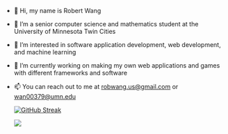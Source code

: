 - 👋 Hi, my name is Robert Wang
- 🔭 I’m a senior computer science and mathematics student at the University of Minnesota Twin Cities
- 👀 I’m interested in software application development, web development, and machine learning
- 🌱 I’m currently working on making my own web applications and games with different frameworks and software
- 📫 You can reach out to me at robwang.us@gmail.com or wan00379@umn.edu



	<!--![My GitHub stats](https://github-readme-stats.vercel.app/api?username=RWang-Dev&show_icons=true&theme=radical)--->
	[![GitHub Streak](https://streak-stats.demolab.com/?user=RWang-Dev&theme=dark)](https://git.io/streak-stats)

	<img src="https://github-readme-stats.vercel.app/api/wakatime?username=RWang&theme=radical&layout=compact">
 	

<!---
RWang03/RWang03 is a ✨ special ✨ repository because its `README.md` (this file) appears on your GitHub profile.
You can click the Preview link to take a look at your changes.


--->
